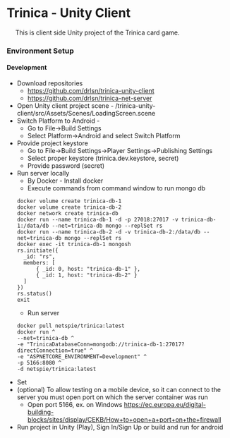 # Trinica - Unity Client

&nbsp;&nbsp;&nbsp;&nbsp; This is client side Unity project of the Trinica card game.

### Environment Setup

#### Development

- Download repositories
  - https://github.com/drlsn/trinica-unity-client
  - https://github.com/drlsn/trinica-net-server
- Open Unity client project scene - /trinica-unity-client/src/Assets/Scenes/LoadingScreen.scene
- Switch Platform to Android -
  - Go to File->Build Settings
  - Select Platform->Android and select Switch Platform
- Provide project keystore
  - Go to File->Build Settings->Player Settings->Publishing Settings
  - Select proper keystore (trinica.dev.keystore, secret) 
  - Provide password (secret)
- Run server locally
  - By Docker - Install docker
  - Execute commands from command window to run mongo db
  ```
  docker volume create trinica-db-1
  docker volume create trinica-db-2
  docker network create trinica-db
  docker run --name trinica-db-1 -d -p 27018:27017 -v trinica-db-1:/data/db --net=trinica-db mongo --replSet rs
  docker run --name trinica-db-2 -d -v trinica-db-2:/data/db --net=trinica-db mongo --replSet rs
  docker exec -it trinica-db-1 mongosh
  rs.initiate({
  	_id: "rs",
  	members: [
  		{ _id: 0, host: "trinica-db-1" },
  		{ _id: 1, host: "trinica-db-2" }
  	]
  })
  rs.status()
  exit
  ```
  - Run server
  ```
  docker pull netspie/trinica:latest
  docker run ^
  --net=trinica-db ^
  -e "TrinicaDatabaseConn=mongodb://trinica-db-1:27017?directConnection=true" ^
  -e "ASPNETCORE_ENVIRONMENT=Development" ^
  -p 5166:8080 ^
  -d netspie/trinica:latest
  ```
- Set 
- (optional) To allow testing on a mobile device, so it can connect to the server you must open port on which the server container was run
  - Open port 5166, ex. on Windows https://ec.europa.eu/digital-building-blocks/sites/display/CEKB/How+to+open+a+port+on+the+firewall
- Run project in Unity (Play), Sign In/Sign Up or build and run for android
